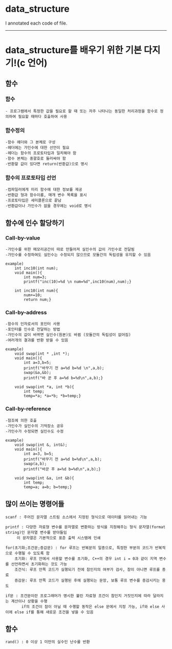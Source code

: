 # data_structure

I annotated each code of file.

***
# data_structure를 배우기 위한 기본 다지기!(c 언어)

## 함수
### 함수 
	- 프로그램에서 특정한 값을 필요로 할 때 또는 자주 나타나는 동일한 처리과정을 함수로 정의하여 필요할 때마다 호출하여 사용
### 함수정의
	-함수 헤더와 그 본체로 구성
	-헤더에는 가인수에 대한 선언이 필요
	-헤더는 함수의 프로토타입과 일치해야 함
	-함수 본체는 중괄호로 둘러싸야 함
	-반환할 값이 있다면 return(반환값)으로 명시

### 함수의 프로토타입 선언
	-컴파일러에게 미리 함수에 대한 정보를 제공
	-반환값 형과 함수이름, 매개 변수 목록을 표시
	-프로토타입은 세미콜론으로 끝남
	-반환값이나 가인수가 없을 경우에는 void로 명시

## 함수에 인수 할당하기
### Call-by-value
	-가인수를 위한 메모리공간이 따로 만들어져 실인수의 값이 가인수로 전달됨
	-가인수를 수정하여도 실인수는 수정되지 않으므로 모듈간의 독립성을 유지할 수 있음

	example)
		int inc10(int num);
		void main(){
			int num=3;
			printf("inc(10)=%d \n num=%d",inc10(num),num);}
		
		int inc10(int num){
			num+=10;
			return num;}


### Call-by-address
	-함수의 인자로서의 포인터 사용
	-포인터를 인수로 전달하는 방법
	-가인수의 값이 바뀌면 실인수(원본)도 바뀜 (모듈간의 독립성이 없어짐)
	-여러개의 결과를 반환 받을 수 있음

	example)
		void swap(int * ,int *);
		void main(){
			int a=3,b=5;
			printf("바꾸기 전 a=%d b=%d \n",a,b);
			swap(&a,&b);
			printf("바 꾼 후 a=%d b=%d\n",a,b);}
		
		void swap(int *a, int *b){
			int temp;
			temp=*a; *a=*b; *b=temp;}

### Call-by-reference
	-참조에 의한 호출
	-가인수가 실인수의 기억장소 공유
	-가인수가 수정되면 실인수도 수정
	
	example)
		void swap(int &, int&);
		void main(){
			int a=3, b=5;
			printf("바꾸기 전 a=%d b=%d\n",a,b);
			swap(a,b);
			printf("바꾼 후 a=%d b=%d\n",a,b);}
		
		void swap(int &a, int &b){
			int temp;
			temp=a; a=b; b=temp;}

## 많이 쓰이는 명령어들
	scanf : 주어진 문자열 스트림 소스에서 지정된 형식으로 데이터를 읽어내는 기능
	
	printf : 다양한 자료형 변수를 문자열로 변환하는 방식을 지정해주는 형식 문자열(format string)인 문자열 변수를 받아들임
		 이 문자열은 기본적으로 표준 출력 시스템에 인쇄
		 
	for(초기화;조건문;증감문) : for 루프는 반복문의 일종으로, 특정한 부분의 코드가 반복적으로 수행될 수 있도록 함
		초기화: 루프 안에서 사용할 변수를 초기화, C++의 경우 int i = 0과 같이 지역 변수를 선언하면서 초기화하는 것도 가능
		조건식: 루프 안쪽 코드가 실행되기 전에 참인지의 여부가 검사, 참이 아니면 루프를 종료
		증감문: 루프 안쪽 코드가 실행된 후에 실행되는 문장, 보통 루프 변수를 증감시키는 용도
		
	if문 : 조건문이란 프로그래머가 명시한 불린 자료형 조건이 참인지 거짓인지에 따라 달라지는 계산이나 상황을 수행
	       if의 조건이 참이 아닐 때 수행할 동작은 else 문에서 지정 가능, if와 else 사이에 else if를 통해 새로운 조건을 넣을 수 있음
## 함수
	rand() : 0 이상 1 미만의 실수인 난수를 반환


	

